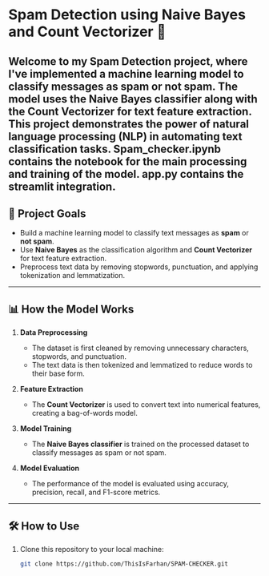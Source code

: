 # Spam Detection using Naive Bayes and Count Vectorizer 📧

Welcome to my **Spam Detection** project, where I've implemented a machine learning model to classify messages as spam or not spam. The model uses the **Naive Bayes classifier** along with the **Count Vectorizer** for text feature extraction. This project demonstrates the power of natural language processing (NLP) in automating text classification tasks. Spam_checker.ipynb contains the notebook for the main processing and training of the model.
app.py contains the streamlit integration.
---

## 🎯 Project Goals

- Build a machine learning model to classify text messages as **spam** or **not spam**.
- Use **Naive Bayes** as the classification algorithm and **Count Vectorizer** for text feature extraction.
- Preprocess text data by removing stopwords, punctuation, and applying tokenization and lemmatization.

---

## 📊 How the Model Works

1. **Data Preprocessing**  
   - The dataset is first cleaned by removing unnecessary characters, stopwords, and punctuation.
   - The text data is then tokenized and lemmatized to reduce words to their base form.

2. **Feature Extraction**  
   - The **Count Vectorizer** is used to convert text into numerical features, creating a bag-of-words model.

3. **Model Training**  
   - The **Naive Bayes classifier** is trained on the processed dataset to classify messages as spam or not spam.

4. **Model Evaluation**  
   - The performance of the model is evaluated using accuracy, precision, recall, and F1-score metrics.

---

## 🛠️ How to Use

1. Clone this repository to your local machine:
   ```bash
   git clone https://github.com/ThisIsFarhan/SPAM-CHECKER.git
